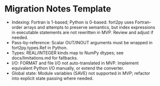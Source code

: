 # Migration Notes Template

- Indexing:
  Fortran is 1-based; Python is 0-based. fort2py uses Fortran-order arrays and attempts to preserve semantics, but index expressions in executable statements are not rewritten in MVP. Review and adjust if needed.
- Pass-by-reference:
  Scalar OUT/INOUT arguments must be wrapped in fort2py.types.Ref in Python.
- Types:
  REAL/INTEGER kinds map to NumPy dtypes; see docs/limitations.md for fallbacks.
- I/O:
  FORMAT and file I/O not auto-translated in MVP. Implement equivalent Python I/O manually, or extend the converter.
- Global state:
  Module variables (SAVE) not supported in MVP; refactor into explicit state passing where needed.
